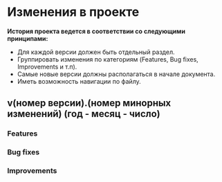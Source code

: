 # Изменения в проекте
**История проекта ведется в соответствии со следующими принципами:**
+ Для каждой версии должен быть отдельный раздел.
+ Группировать изменения по категориям (Features, Bug fixes, Improvements и т.п).
+ Самые новые версии должны располагаться в начале документа.
+ Иметь возможность навигации по файлу.

## v(номер версии).(номер минорных изменений) (год - месяц - число)
### Features
### Bug fixes
### Improvements
